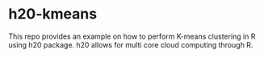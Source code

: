 # h20-kmeans
This repo provides an example on how to perform K-means clustering in R using h20 package.
h20 allows for multi core cloud computing through R.
